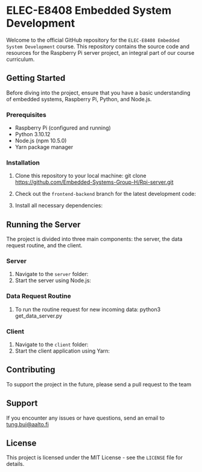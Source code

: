 # ELEC-E8408 Embedded System Development

Welcome to the official GitHub repository for the `ELEC-E8408 Embedded System Development` course. This repository contains the source code and resources for the Raspberry Pi server project, an integral part of our course curriculum.


## Getting Started

Before diving into the project, ensure that you have a basic understanding of embedded systems, Raspberry Pi, Python, and Node.js.

### Prerequisites

- Raspberry Pi (configured and running)
- Python 3.10.12
- Node.js (npm 10.5.0)
- Yarn package manager

### Installation

1. Clone this repository to your local machine:
    git clone https://github.com/Embedded-Systems-Group-H/Rpi-server.git
   

2. Check out the `frontend-backend` branch for the latest development code:
   

3. Install all necessary dependencies:


## Running the Server

The project is divided into three main components: the server, the data request routine, and the client.

### Server

1. Navigate to the `server` folder:
2. Start the server using Node.js:
   
   

### Data Request Routine

1. To run the routine request for new incoming data:
   python3 get_data_server.py

   

### Client

1. Navigate to the `client` folder:
2. Start the client application using Yarn:



## Contributing

To support the project in the future, please send a pull request to the team 

## Support

If you encounter any issues or have questions, send an email to tung.bui@aalto.fi 

## License

This project is licensed under the MIT License - see the `LICENSE` file for details.
